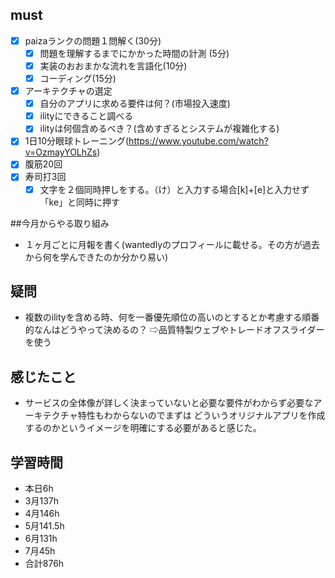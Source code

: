
## must
- [x] paizaランクの問題１問解く(30分)
  - [x] 問題を理解するまでにかかった時間の計測 (5分)
  - [x] 実装のおおまかな流れを言語化(10分)
  - [x] コーディング(15分)
- [x] アーキテクチャの選定 
  - [x] 自分のアプリに求める要件は何？(市場投入速度)
  - [x] ilityにできること調べる
  - [x] ilityは何個含めるべき？(含めすぎるとシステムが複雑化する)  
- [x] 1日10分眼球トレーニング(https://www.youtube.com/watch?v=OzmayYOLhZs)
- [x] 腹筋20回
- [x] 寿司打3回
  - [x] 文字を２個同時押しをする。（け）と入力する場合[k]+[e]と入力せず「ke」と同時に押す

##今月からやる取り組み
- １ヶ月ごとに月報を書く(wantedlyのプロフィールに載せる。その方が過去から何を学んできたのか分かり易い)


## 疑問
- 複数のilityを含める時、何を一番優先順位の高いのとするとか考慮する順番的なんはどうやって決めるの？
⇨品質特製ウェブやトレードオフスライダーを使う


## 感じたこと
- サービスの全体像が詳しく決まっていないと必要な要件がわからず必要なアーキテクチャ特性もわからないのでまずは
  どういうオリジナルアプリを作成するのかというイメージを明確にする必要があると感じた。
  

## 学習時間
  - 本日6h
  - 3月137h
  - 4月146h
  - 5月141.5h
  - 6月131h
  - 7月45h
  - 合計876h
    

